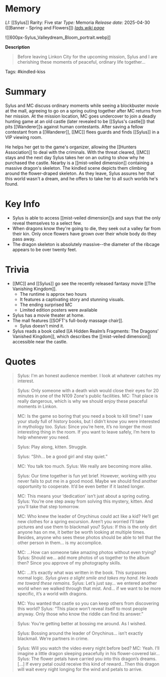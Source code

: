 # Memory
*LI:* [[Sylus]]
Rarity: Five star
*Type:* Memoria
*Release date:* 2025-04-30 ([[Banner - Spring and Flowers]])
*[lads.wiki page](https://lads.wiki/wiki/Sylus:_Valleydream_Bloom#tabber-tabpanel-Portrait-0)*

![[600px-Sylus_Valleydream_Bloom_portrait.webp]]

**Description**
> Before leaving Linkon City for the upcoming mission, Sylus and I are cherishing these moments of peaceful, ordinary life together...

Tags: #kindled-kiss 
# Summary
Sylus and MC discuss ordinary moments while seeing a blockbuster movie at the mall, agreeing to go on a spring outing together after MC returns from her mission. At the mission location, MC goes undercover to join a deadly hunting game at an old castle (later revealed to be [[Sylus's castle]]) that pits [[Wanderer]]s against human contestants. After saving a fellow contestant from a [[Wanderer]], [[MC]] flees guards and finds [[Sylus]] in a VIP viewing room.

He helps her get to the game's organizer, allowing the [[Hunters Association]] to deal with the criminals. With the threat cleared, [[MC]] stays and the next day Sylus takes her on an outing to show why he purchased the castle. Nearby is a [[mist-veiled dimension]] containing a massive dragon's skeleton. The kindled scene depicts them climbing around the flower-draped skeleton. As they leave, Sylus assures her that this world wasn't a dream, and he offers to take her to all such worlds he's found.

# Key Info
* Sylus is able to access [[mist-veiled dimension]]s and says that the only reveal themselves to a select few.
* When dragons know they're going to die, they seek out a valley far from their kin. Only once flowers have grown over their whole body do they pass away.
* The dragon skeleton is absolutely massive--the diameter of the ribcage appears to be over twenty feet.

# Trivia
* [[MC]] and [[Sylus]] go see the recently released fantasy movie [[The Vanishing Kingdom]]. 
	* The runtime is approx two hours
	* It features a captivating story and stunning visuals. 
	* The ending surprised MC
	* Limited edition posters were available
* Sylus has a movie theater at home.
* The mall features [[SOFT's full-body massage chair]].
	* Sylus doesn't mind it.
* Sylus reads a book called [[A Hidden Realm’s Fragments: The Dragons’ Vanished Kingdom]], which describes the [[mist-veiled dimension]] accessible near the castle.

# Quotes

> Sylus: I'm an honest audience member. I look at whatever catches my interest.

> Sylus: Only someone with a death wish would close their eyes for 20 minutes in one of the N109 Zone's public facilities.
> MC: That place is really dangerous, which is why we should enjoy these peaceful moments in Linkon.

> MC: Is the game so boring that you need a book to kill time? I saw your study full of history books, but I didn’t know you were interested in mythology too.
> Sylus: Since you’re here, it’s no longer the most interesting thing in the room. If you want to leave safely, I’m here to help whenever you need.

> Sylus: Play along, kitten. Struggle.

> Sylus: “Shh… be a good girl and stay quiet.”

> MC: You talk too much.
> Sylus: We really are becoming more alike.

> Sylus: Our time together is fun yet brief. However, working with you never fails to put me in a good mood. Maybe we should find another opportunity to cooperate. It’d be even better if it lasted longer.

> MC: This means your ‘dedication’ isn’t just about a spring outing.
> Sylus: You’re one step away from solving this mystery, kitten. And you’ll take that step tomorrow.

> MC: Who knew the leader of Onychinus could act like a kid? He’ll get new clothes for a spring excursion. Aren’t you worried I’ll take pictures and use them to blackmail you?
> Sylus: If this is the only dirt anyone has on me, it better be worth looking at multiple times. Besides, anyone who sees these photos should be able to tell that the other person in them… is my accomplice.

> MC: …How can someone take amazing photos without even trying?
> Sylus: Should we… add more photos of us together to the album then? Since you approve of my photography skills.

> MC: …It’s exactly what was written in the book. This surpasses normal logic.
> *Sylus gives a slight smile and takes my hand. He leads me toward these remains.* 
> Sylus: Let’s just say… we entered another world when we walked through that mist. And… if we want to be more specific, it’s a world with dragons.

> MC: You wanted that castle so you can keep others from discovering this world?
> Sylus: “This place won’t reveal itself to most people anyway. Only those who know the riddle can find its answer.”

> Sylus: You’re getting better at bossing me around. As I wished.

> Sylus: Bossing around the leader of Onychinus… isn’t exactly blackmail. We’re partners in crime.

> Sylus: Will you watch the video every night before bed?
> MC: Yeah. I’ll imagine a little dragon sleeping peacefully in his flower-covered lair…
> Sylus: The flower petals have carried you into this dragon’s dreams. \[...] If every petal could receive this kind of reward…Then this dragon will wait every night longing for the wind and petals to arrive.